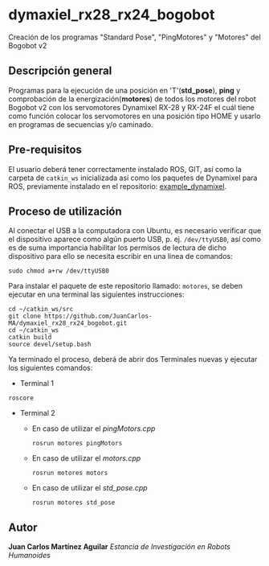 # dymaxiel_rx28_rx24_bogobot
Creación de los programas "Standard Pose", "PingMotores" y "Motores" del Bogobot v2

## Descripción general
Programas para la ejecución de una posición en 'T'(**std_pose**), **ping** y comprobación de la energización(**motores**) de todos los motores del robot Bogobot v2 con los servomotores Dynamixel RX-28 y RX-24F el cuál tiene como función colocar los servomotores en una posición tipo HOME y usarlo en programas de secuencias y/o caminado.

## Pre-requisitos
El usuario deberá tener correctamente instalado ROS, GIT, así como la carpeta de `catkin_ws` inicializada así como los paquetes de Dynamixel para ROS, previamente instalado en el repositorio: [example_dynamixel](https://github.com/aaceves/example_dynamixel).

## Proceso de utilización

Al conectar el USB a la computadora con Ubuntu, es necesario verificar que el dispositivo aparece como algún puerto USB, p. ej. `/dev/ttyUSB0`, así como es de suma importancia habilitar los permisos de lectura de dicho dispositivo para ello se necesita escribir en una linea de comandos:
```
sudo chmod a+rw /dev/ttyUSB0 
```
Para instalar el paquete de este repositorio llamado: `motores`, se deben ejecutar en una terminal las siguientes instrucciones:

```
cd ~/catkin_ws/src
git clone https://github.com/JuanCarlos-MA/dymaxiel_rx28_rx24_bogobot.git
cd ~/catkin_ws
catkin build
source devel/setup.bash
```
Ya terminado el proceso, deberá de abrir dos Terminales nuevas y ejecutar los siguientes comandos:

* Terminal 1
```
roscore
```
* Terminal 2

  - En caso de utilizar el *pingMotors.cpp*
    ```
    rosrun motores pingMotors
    ```

  - En caso de utilizar el *motors.cpp*
    ```
    rosrun motores motors
    ```

  - En caso de utilizar el *std_pose.cpp*
    ```
    rosrun motores std_pose
    ```
## Autor

**Juan Carlos Martínez Aguilar** *Estancia de Investigación en Robots Humanoides*
